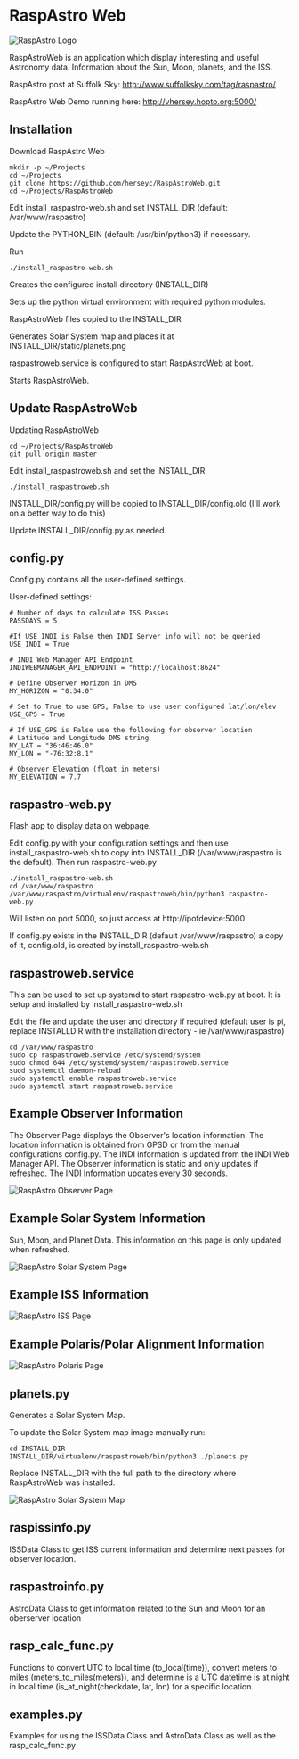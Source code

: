# RaspAstro Web
![RaspAstro Logo](https://github.com/herseyc/RaspAstroWeb/blob/master/static/RaspAstro-Logo.png?raw=true)

RaspAstroWeb is an application which display interesting and useful Astronomy data.  Information about the Sun, Moon, planets, and the ISS.

RaspAstro post at Suffolk Sky: http://www.suffolksky.com/tag/raspastro/

RaspAstro Web Demo running here: http://vhersey.hopto.org:5000/

## Installation 
Download RaspAstro Web
```
mkdir -p ~/Projects
cd ~/Projects
git clone https://github.com/herseyc/RaspAstroWeb.git
cd ~/Projects/RaspAstroWeb
```
Edit install_raspastro-web.sh and set INSTALL_DIR (default: /var/www/raspastro) 

Update the PYTHON_BIN (default: /usr/bin/python3) if necessary.

Run
```
./install_raspastro-web.sh
```
Creates the configured install directory (INSTALL_DIR)

Sets up the python virtual environment with required python modules.

RaspAstroWeb files copied to the INSTALL_DIR

Generates Solar System map and places it at INSTALL_DIR/static/planets.png

raspastroweb.service is configured to start RaspAstroWeb at boot. 

Starts RaspAstroWeb.  

## Update RaspAstroWeb 
Updating RaspAstroWeb

```
cd ~/Projects/RaspAstroWeb
git pull origin master
```
Edit install_raspastroweb.sh and set the INSTALL_DIR
```
./install_raspastroweb.sh
```
INSTALL_DIR/config.py will be copied to INSTALL_DIR/config.old
(I'll work on a better way to do this)

Update INSTALL_DIR/config.py as needed.

## config.py 
Config.py contains all the user-defined settings.

User-defined settings:
```
# Number of days to calculate ISS Passes
PASSDAYS = 5

#If USE_INDI is False then INDI Server info will not be queried
USE_INDI = True

# INDI Web Manager API Endpoint
INDIWEBMANAGER_API_ENDPOINT = "http://localhost:8624"

# Define Observer Horizon in DMS
MY_HORIZON = "0:34:0"

# Set to True to use GPS, False to use user configured lat/lon/elev
USE_GPS = True

# If USE_GPS is False use the following for observer location
# Latitude and Longitude DMS string
MY_LAT = "36:46:46.0"
MY_LON = "-76:32:8.1"

# Observer Elevation (float in meters)
MY_ELEVATION = 7.7
```

## raspastro-web.py
Flash app to display data on webpage. 

Edit config.py with your configuration settings and then use install_raspastro-web.sh to copy into INSTALL_DIR (/var/www/raspastro is the default).  Then run raspastro-web.py
```
./install_raspastro-web.sh
cd /var/www/raspastro
/var/www/raspastro/virtualenv/raspastroweb/bin/python3 raspastro-web.py
```

Will listen on port 5000, so just access at http://ipofdevice:5000 

If config.py exists in the INSTALL_DIR (default /var/www/raspastro) a copy of it, config.old, is created by install_raspastro-web.sh

## raspastroweb.service
This can be used to set up systemd to start raspastro-web.py at boot.
It is setup and installed by install_raspastro-web.sh

Edit the file and update the user and directory if required (default user is pi, replace INSTALLDIR with the installation directory - ie /var/www/raspastro)
```
cd /var/www/raspastro
sudo cp raspastroweb.service /etc/systemd/system
sudo chmod 644 /etc/systemd/system/raspastroweb.service
suod systemctl daemon-reload
sudo systemctl enable raspastroweb.service
sudo systemctl start raspastroweb.service
```

## Example Observer Information
The Observer Page displays the Observer's location information. The location information is obtained from GPSD or from the manual configurations config.py.  The INDI information is updated from the INDI Web Manager API.  The Observer information is static and only updates if refreshed.  The INDI Information updates every 30 seconds. 

![RaspAstro Observer Page](https://github.com/herseyc/RaspAstroWeb/blob/master/img/raspastro-observer-page.png?raw=true)

## Example Solar System Information
Sun, Moon, and Planet Data.  This information on this page is only updated when refreshed.

![RaspAstro Solar System Page](https://github.com/herseyc/RaspAstroWeb/blob/master/img/raspastro-solarsystem-page.png?raw=true)

## Example ISS Information
![RaspAstro ISS Page](https://github.com/herseyc/RaspAstroWeb/blob/master/img/raspastro-iss-page.png?raw=true)

## Example Polaris/Polar Alignment Information
![RaspAstro Polaris Page](https://github.com/herseyc/RaspAstroWeb/blob/master/img/raspastro-polaris-page.png?raw=true)

## planets.py
Generates a Solar System Map. 

To update the Solar System map image manually run:
```
cd INSTALL_DIR
INSTALL_DIR/virtualenv/raspastroweb/bin/python3 ./planets.py
```
Replace INSTALL_DIR with the full path to the directory where RaspAstroWeb was installed.

![RaspAstro Solar System Map](https://github.com/herseyc/RaspAstroWeb/blob/master/static/planets.png?raw=true)


## raspissinfo.py
ISSData Class to get ISS current information and determine next passes for observer location.

## raspastroinfo.py
AstroData Class to get information related to the Sun and Moon for an oberserver location

## rasp_calc_func.py
Functions to convert UTC to local time (to_local(time)), convert meters to miles (meters_to_miles(meters)), and determine is a UTC datetime is at night in local time (is_at_night(checkdate, lat, lon) for a specific location.

## examples.py
Examples for using the ISSData Class and AstroData Class as well as the rasp_calc_func.py
